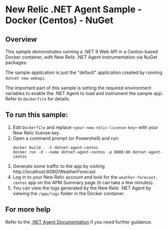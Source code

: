 # New Relic .NET Agent Sample - Docker (Centos) - NuGet

## Overview

This sample demonstrates running a .NET 9 Web API in a Centos-based Docker container, with New Relic .NET Agent instrumentation via NuGet packages.

The sample application is just the "default" application created by running `dotnet new webapi`.

The important part of this sample is setting the required environment variables to enable the .NET Agent
to load and instrument the sample app. Refer to `Dockerfile` for details.

## To run this sample:
1. Edit `Dockerfile` and replace `<your-new-relic-license-key>` with your New Relic license key .
2. Open a command prompt (or Powershell) and run:
     ```
     docker build . -t dotnet-agent-centos
     docker run -d --name dotnet-agent-centos -p 8080:80 dotnet-agent-centos
     ```
3. Generate some traffic to the app by visiting http://localhost:8080/WeatherForecast
4. Log in to your New Relic account and look for the `weather-forecast-centos` app on the APM Summary page (it can take a few minutes).
5. You can view the logs generated by the New Relic .NET Agent by viewing the `/app/logs` folder in the Docker container.

## For more help
Refer to the [.NET Agent Documentation](https://docs.newrelic.com/install/dotnet) if you need further guidance.
